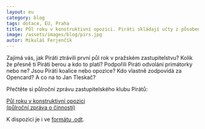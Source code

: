 ```yaml
---
layout: eu
category: blog
tags: dotace, EU, Praha
title: Půl roku v konstruktivní opozici. Piráti skládají učty z působení v zastupitelstvu
image: /assets/images/blog/pirs.jpg
autor: Mikuláš Ferjenčík
---
```


Zajímá vás, jak Piráti ztrávili první půl rok v pražském zastupitelstvu? Kolik že přesně ti Piráti berou a kdo to platí? Podpořili Piráti odvolání primátorky nebo ne? Jsou Piráti koalice nebo opozice? Kdo vlastně zodpovídá za Opencard? A co na to Jan Tleskač?

Přečtěte si půlroční zprávu zastupitelského klubu Pirátů:

<a href="/assets/static/pulrocni-zprava-piratu-v-zhmp.pdf" class="button success">Půl roku v konstruktivní opozici<br/>(půlroční zpráva o činnosti)</a>

K dispozici je i ve [formátu .odt](/assets/static/pulrocni-zprava-piratu-v-zhmp.odt).
